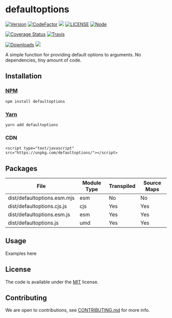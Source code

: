 # defaultoptions
<!-- badge -->
[![Version](https://img.shields.io/npm/v/defaultoptions.svg?style=flat-square)](https://www.npmjs.com/package/defaultoptions)
[![CodeFactor](https://www.codefactor.io/repository/github/victornpb/defaultoptions/badge?style=flat-square)](https://www.codefactor.io/repository/github/victornpb/defaultoptions)
[![](https://img.shields.io/bundlephobia/minzip/defaultoptions?style=flat-square)](https://www.npmjs.com/package/defaultoptions)
[![LICENSE](https://img.shields.io/github/license/victornpb/defaultoptions?style=flat-square)](LICENSE)
[![Node](https://img.shields.io/node/v/defaultoptions.svg?style=flat-square)](package.json)

[![Coverage Status](https://img.shields.io/coveralls/victornpb/defaultoptions.svg?style=flat-square)](https://coveralls.io/github/victornpb/defaultoptions)
[![Travis](https://img.shields.io/travis/victornpb/defaultoptions/master.svg?style=flat-square)](https://travis-ci.org/victornpb/defaultoptions)

[![Downloads](https://img.shields.io/npm/dt/defaultoptions.svg?style=flat-square)](https://www.npmjs.com/package/defaultoptions)
[![](https://img.shields.io/tokei/lines/github/victornpb/defaultoptions?style=flat-square)](https://www.npmjs.com/package/defaultoptions)
<!-- endbadge -->

A simple function for providing default options to arguments. No dependencies, tiny amount of code.

## Installation

### [NPM](https://npmjs.com/package/defaultoptions)

    npm install defaultoptions
### [Yarn](https://github.com/yarnpkg/yarn)

    yarn add defaultoptions

### CDN

    <script type="text/javascript" src="https://unpkg.com/defaultoptions/"></script>

## Packages

<!-- Output table (auto generated do not modify) -->

| File                        | Module Type | Transpiled | Source Maps |
|-----------------------------|-------------|------------|-------------|
| dist/defaultoptions.esm.mjs | esm         | No         | No          |
| dist/defaultoptions.cjs.js  | cjs         | Yes        | Yes         |
| dist/defaultoptions.esm.js  | esm         | Yes        | Yes         |
| dist/defaultoptions.js      | umd         | Yes        | Yes         |

<!-- END -->


## Usage

Examples here

## License

The code is available under the [MIT](LICENSE) license.

## Contributing

We are open to contributions, see [CONTRIBUTING.md](CONTRIBUTING.md) for more info.
